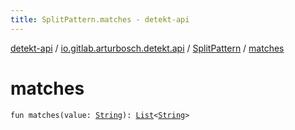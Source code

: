 ```yaml
---
title: SplitPattern.matches - detekt-api
---
```


[detekt-api](../../index.html) / [io.gitlab.arturbosch.detekt.api](../index.html) / [SplitPattern](index.html) / [matches](./matches.html)

# matches

`fun matches(value: `[`String`](https://kotlinlang.org/api/latest/jvm/stdlib/kotlin/-string/index.html)`): `[`List`](https://kotlinlang.org/api/latest/jvm/stdlib/kotlin.collections/-list/index.html)`<`[`String`](https://kotlinlang.org/api/latest/jvm/stdlib/kotlin/-string/index.html)`>`